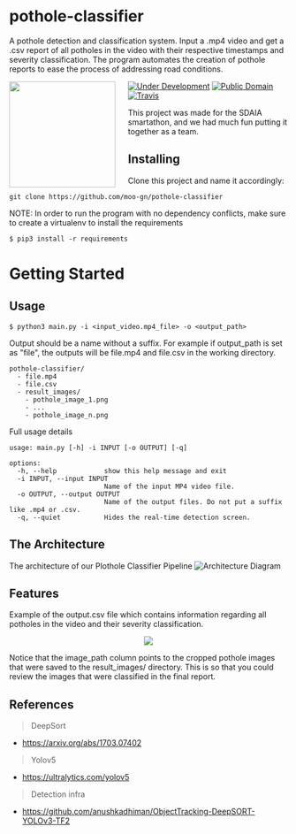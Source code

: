# pothole-classifier
A pothole detection and classification system. Input a .mp4 video and get a .csv report of all potholes in the video with their respective timestamps and severity classification. The program automates the creation of pothole reports to ease the process of addressing road conditions.


<img src="https://cdn.discordapp.com/attachments/1010369978714837005/1066303874543140944/retro_japanese_70s_style_with_text_moo-gn-4.png" align="left" width="192px" height="192px"/>
<img align="left" width="0" height="192px" hspace="10"/>

[![Under Development](https://img.shields.io/badge/under-development-orange.svg)](https://github.com/cezaraugusto/github-template-guidelines) [![Public Domain](https://img.shields.io/badge/public-domain-lightgrey.svg)](https://creativecommons.org/publicdomain/zero/1.0/) [![Travis](https://img.shields.io/travis/cezaraugusto/github-template-guidelines.svg)](http://github.com/cezaraugusto/github-template-guidelines)

This project was made for the SDAIA smartathon, and we had much fun putting it together as a team.

## Installing

Clone this project and name it accordingly:

``git clone https://github.com/moo-gn/pothole-classifier``

NOTE: In order to run the program with no dependency conflicts, make sure to create a virtualenv to install the requirements

``$ pip3 install -r requirements``



# Getting Started

## Usage

```$ python3 main.py -i <input_video.mp4_file> -o <output_path>```

Output should be a name without a suffix. For example if output_path is set as "file", the outputs will be file.mp4 and file.csv in the working directory.
```
pothole-classifier/
  - file.mp4
  - file.csv
  - result_images/
    - pothole_image_1.png
    - ...
    - pothole_image_n.png
```

Full usage details
```
usage: main.py [-h] -i INPUT [-o OUTPUT] [-q]

options:
  -h, --help            show this help message and exit
  -i INPUT, --input INPUT
                        Name of the input MP4 video file.
  -o OUTPUT, --output OUTPUT
                        Name of the output files. Do not put a suffix like .mp4 or .csv.
  -q, --quiet           Hides the real-time detection screen.
  ```

## The Architecture

The architecture of our Plothole Classifier Pipeline
![Architecture Diagram](https://user-images.githubusercontent.com/48159946/213861748-0570330b-428e-4d0a-9c8e-6d44639102d2.png)



## Features
Example of the output.csv file which contains information regarding all potholes in the video and their severity classification.
<p align="center">
  <img src="https://user-images.githubusercontent.com/48159946/213862004-b659335f-4726-4665-83bd-c78c23b264f9.png">
</p>


Notice that the image_path column points to the cropped pothole images that were saved to the result_images/ directory. This is so that you could review the images that were classified in the final report.

## References

> DeepSort
* https://arxiv.org/abs/1703.07402

> Yolov5

* https://ultralytics.com/yolov5

> Detection infra

* https://github.com/anushkadhiman/ObjectTracking-DeepSORT-YOLOv3-TF2
